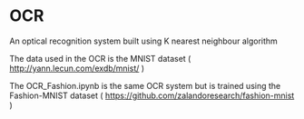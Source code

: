 # OCR
An optical recognition system built using K nearest neighbour algorithm 

The data used in the OCR is the MNIST dataset ( http://yann.lecun.com/exdb/mnist/ )

The OCR_Fashion.ipynb is the same OCR system but is trained using the Fashion-MNIST dataset  ( https://github.com/zalandoresearch/fashion-mnist )
